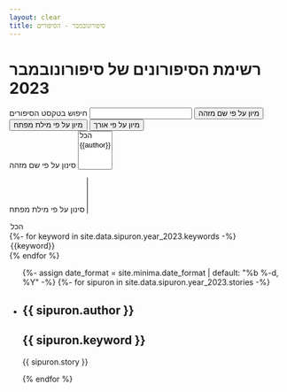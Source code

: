 ```yaml
---
layout: clear
title: סיפורונובמבר - הסיפורים
---
```


<script src="//cdnjs.cloudflare.com/ajax/libs/list.js/1.5.0/list.min.js"></script>
<script src="https://ajax.googleapis.com/ajax/libs/jquery/3.4.1/jquery.min.js"></script>

<h1>רשימת הסיפורונים של סיפורונובמבר 2023</h1>
<div id="sipuron-list">
<label>חיפוש בטקסט הסיפורים</label>
<input class="search" id="story-search"/>
<button class="sort" data-sort="author">מיון על פי שם מזהה</button>
<button class="sort" data-sort="keyword">מיון על פי מילת מפתח</button>
<button class="sort" data-sort="length">מיון על פי אורך</button>
<br />
<label for="authors">סינון על פי שם מזהה</label>
<select name="authors" id="authors_filter" multiple>
<option value="הכל">הכל</option>
{%- for author in site.data.sipuron.year_2023.authors -%}
<option value="{{author}}">{{author}}</option>
{% endfor %}
</select>

<label for="keywords">סינון על פי מילת מפתח</label>
<select name="keywords" id="keywords_filter" multiple>
<option value="הכל">הכל</option>
{%- for keyword in site.data.sipuron.year_2023.keywords -%}
<option value="{{keyword}}">{{keyword}}</option>
{% endfor %}
</select>


  <ul class="list" >
  {%- assign date_format = site.minima.date_format | default: "%b %-d, %Y" -%}
  {%- for sipuron in site.data.sipuron.year_2023.stories -%}
    <li>
    <h2 class="author">{{ sipuron.author }}</h2>
    <h2 class="keyword">{{ sipuron.keyword }}</h2>
    <p class="story" style="white-space: pre-line;">{{ sipuron.story }}</p>
    <div hidden class="length">{{ sipuron.length }}</div>
    </li>
  {% endfor %}
  </ul>
</div>

<script type="text/javascript">
$(document).ready(function(){
var options = {
  valueNames: [ 'author', 'keyword', 'length', 'story'],
  searchColumns: ['story']
};
var postList = new List('sipuron-list', options);

function passes_filters(item){
  var selected_authors = $('#authors_filter').val();
  var selected_keywords = $('#keywords_filter').val();
   if ((selected_authors.includes("הכל") || selected_authors.length == 0 || selected_authors.includes(item.values().author)) &&
      (selected_keywords.includes("הכל") || selected_keywords.length == 0 || selected_keywords.includes(item.values().keyword))){
        return true;
      } else {
        return false;
      }
    return false;
}

$('#authors_filter').change(function() {
    postList.filter(passes_filters);        
});

$('#keywords_filter').change(function() {
    postList.filter(passes_filters);
});

});
</script>